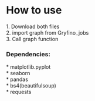 <h1>How to use</h1>
1. Download both files<br>
2. import graph from Gryfino_jobs<br>
3. Call graph function<br>
<h3>Dependencies:</h3>
* matplotlib.pyplot<br>
* seaborn<br>
* pandas<br>
* bs4(beautifulsoup)<br>
* requests

